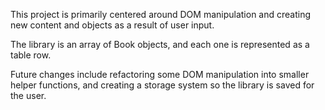 This project is primarily centered around DOM manipulation and creating new content and objects as a result of user input.

The library is an array of Book objects, and each one is represented as a table row. 

Future changes include refactoring some DOM manipulation into smaller helper functions, and creating a storage system so the library is saved for the user.
